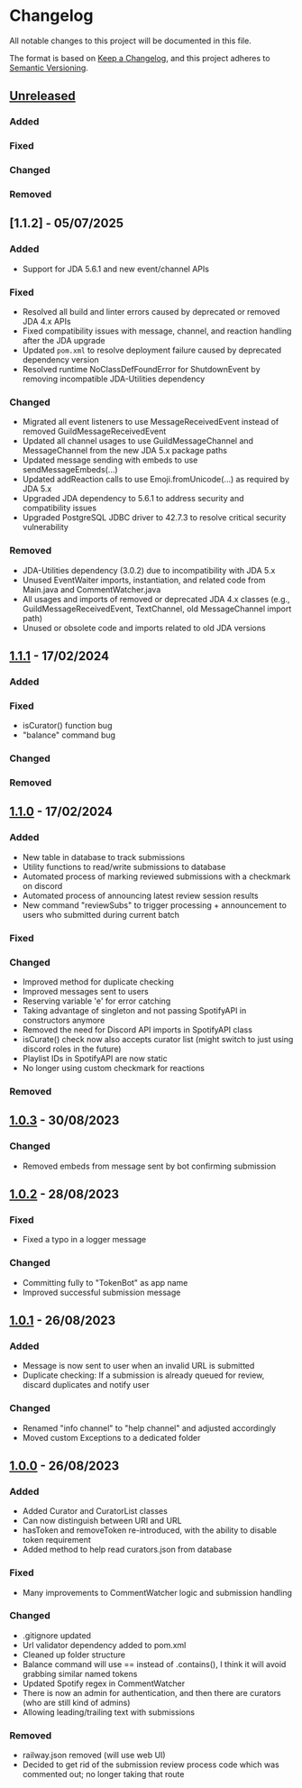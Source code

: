 # Changelog

All notable changes to this project will be documented in this file.

The format is based on [Keep a Changelog](https://keepachangelog.com/en/1.0.0/),
and this project adheres to [Semantic Versioning](https://semver.org/spec/v2.0.0.html).

## [Unreleased]

### Added

### Fixed

### Changed

### Removed


## [1.1.2] - 05/07/2025

### Added
- Support for JDA 5.6.1 and new event/channel APIs

### Fixed
- Resolved all build and linter errors caused by deprecated or removed JDA 4.x APIs
- Fixed compatibility issues with message, channel, and reaction handling after the JDA upgrade
- Updated `pom.xml` to resolve deployment failure caused by deprecated dependency version
- Resolved runtime NoClassDefFoundError for ShutdownEvent by removing incompatible JDA-Utilities dependency

### Changed
- Migrated all event listeners to use MessageReceivedEvent instead of removed GuildMessageReceivedEvent
- Updated all channel usages to use GuildMessageChannel and MessageChannel from the new JDA 5.x package paths
- Updated message sending with embeds to use sendMessageEmbeds(...)
- Updated addReaction calls to use Emoji.fromUnicode(...) as required by JDA 5.x
- Upgraded JDA dependency to 5.6.1 to address security and compatibility issues
- Upgraded PostgreSQL JDBC driver to 42.7.3 to resolve critical security vulnerability

### Removed
- JDA-Utilities dependency (3.0.2) due to incompatibility with JDA 5.x
- Unused EventWaiter imports, instantiation, and related code from Main.java and CommentWatcher.java
- All usages and imports of removed or deprecated JDA 4.x classes (e.g., GuildMessageReceivedEvent, TextChannel, old MessageChannel import path)
- Unused or obsolete code and imports related to old JDA versions


## [1.1.1] - 17/02/2024

### Added

### Fixed
- isCurator() function bug
- "balance" command bug

### Changed

### Removed


## [1.1.0] - 17/02/2024

### Added
- New table in database to track submissions
- Utility functions to read/write submissions to database
- Automated process of marking reviewed submissions with a checkmark on discord
- Automated process of announcing latest review session results
- New command "reviewSubs" to trigger processing + announcement to users who submitted during current batch

### Fixed

### Changed
- Improved method for duplicate checking
- Improved messages sent to users
- Reserving variable 'e' for error catching
- Taking advantage of singleton and not passing SpotifyAPI in constructors anymore
- Removed the need for Discord API imports in SpotifyAPI class
- isCurate() check now also accepts curator list (might switch to just using discord roles in the future)
- Playlist IDs in SpotifyAPI are now static
- No longer using custom checkmark for reactions

### Removed


## [1.0.3] - 30/08/2023

### Changed

- Removed embeds from message sent by bot confirming submission


## [1.0.2] - 28/08/2023

### Fixed

- Fixed a typo in a logger message

### Changed

- Committing fully to "TokenBot" as app name
- Improved successful submission message


## [1.0.1] - 26/08/2023

### Added

- Message is now sent to user when an invalid URL is submitted
- Duplicate checking: If a submission is already queued for review, discard duplicates and notify user

### Changed

- Renamed "info channel" to "help channel" and adjusted accordingly
- Moved custom Exceptions to a dedicated folder


## [1.0.0] - 26/08/2023

### Added

- Added Curator and CuratorList classes
- Can now distinguish between URI and URL
- hasToken and removeToken re-introduced, with the ability to disable token requirement
- Added method to help read curators.json from database

### Fixed

- Many improvements to CommentWatcher logic and submission handling

### Changed

- .gitignore updated
- Url validator dependency added to pom.xml
- Cleaned up folder structure
- Balance command will use == instead of .contains(), I think it will avoid grabbing similar named tokens
- Updated Spotify regex in CommentWatcher
- There is now an admin for authentication, and then there are curators (who are still kind of admins)
- Allowing leading/trailing text with submissions

### Removed

- railway.json removed (will use web UI)
- Decided to get rid of the submission review process code which was commented out; no longer taking that route


[unreleased]: https://github.com/adaniel2/TokenBot_1_maven/compare/1.1.1...HEAD
[1.1.1]: https://github.com/adaniel2/TokenBot_1_maven/compare/1.1.0...1.1.1
[1.1.0]: https://github.com/adaniel2/TokenBot_1_maven/compare/1.0.3...1.1.0
[1.0.3]: https://github.com/adaniel2/TokenBot_1_maven/compare/1.0.2...1.0.3
[1.0.2]: https://github.com/adaniel2/TokenBot_1_maven/compare/1.0.1...1.0.2
[1.0.1]: https://github.com/adaniel2/TokenBot_1_maven/compare/1.0.0...1.0.1
[1.0.0]: https://github.com/adaniel2/TokenBot_1_maven/releases/tag/1.0.0
